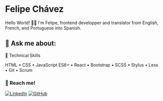 # Felipe Chávez

Hello World! 🖖🏻 I'm Felipe, frontend developper and translator from English, French, and Portuguese into Spanish. 

## 💬 Ask me about:

🌱 Technical Skills 

HTML • CSS • JavaScript ES6+ • React • Bootstrap • SCSS • Stylus • Less • Git • Scrum


### 🤝 Reach me! 

[![LinkedIn](https://img.shields.io/badge/linkedin-%230077B5.svg?&style=for-the-badge&logo=linkedin&logoColor=white)](https://www.linkedin.com/in/felipechavezproftranslator/)
[![GitHub](	https://img.shields.io/badge/github-%23100000.svg?&style=for-the-badge&logo=github&logoColor=white)](https://gist.github.com/afelipch)
<!--
**afelipch/afelipch** is a ✨ _special_ ✨ repository because its `README.md` (this file) appears on your GitHub profile.

Here are some ideas to get you started:

- 🔭 I’m currently working on ...
- 🌱 I’m currently learning ...
- 👯 I’m looking to collaborate on ...
- 🤔 I’m looking for help with ...
- 💬 Ask me about ...
- 📫 How to reach me: ...
- 😄 Pronouns: ...
- ⚡ Fun fact: ...
-->
